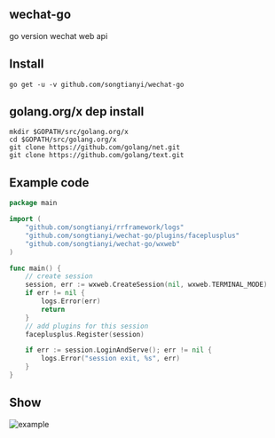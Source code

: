 ## wechat-go
go version wechat web api

## Install
	go get -u -v github.com/songtianyi/wechat-go

## golang.org/x dep install
	mkdir $GOPATH/src/golang.org/x
	cd $GOPATH/src/golang.org/x
	git clone https://github.com/golang/net.git
	git clone https://github.com/golang/text.git

## Example code
```go
package main

import (
	"github.com/songtianyi/rrframework/logs"
	"github.com/songtianyi/wechat-go/plugins/faceplusplus"
	"github.com/songtianyi/wechat-go/wxweb"
)

func main() {
	// create session
	session, err := wxweb.CreateSession(nil, wxweb.TERMINAL_MODE)
	if err != nil {
		logs.Error(err)
		return
	}
	// add plugins for this session
	faceplusplus.Register(session)

	if err := session.LoginAndServe(); err != nil {
		logs.Error("session exit, %s", err)
	}
}
```

## Show
![example](http://p1.bpimg.com/567571/374325070b2a9042.jpg)
